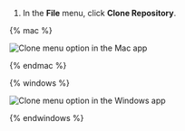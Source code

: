 1. In the **File** menu, click **Clone Repository**.

{% mac %}

![Clone menu option in the Mac app](/assets/images/help/desktop/clone-file-menu-mac.png)

{% endmac %}

{% windows %}

![Clone menu option in the Windows app](/assets/images/help/desktop/clone-file-menu-windows.png)

{% endwindows %}

